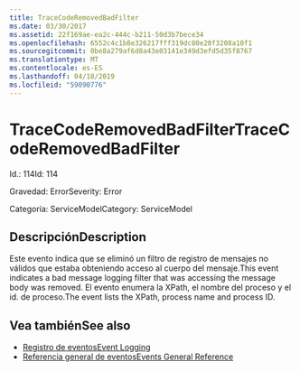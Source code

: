 ```yaml
---
title: TraceCodeRemovedBadFilter
ms.date: 03/30/2017
ms.assetid: 22f169ae-ea2c-444c-b211-50d3b7bece34
ms.openlocfilehash: 6552c4c1b8e326217fff319dc80e20f3208a10f1
ms.sourcegitcommit: 0be8a279af6d8a43e03141e349d3efd5d35f8767
ms.translationtype: MT
ms.contentlocale: es-ES
ms.lasthandoff: 04/18/2019
ms.locfileid: "59090776"
---
```

# <a name="tracecoderemovedbadfilter"></a><span data-ttu-id="2517b-102">TraceCodeRemovedBadFilter</span><span class="sxs-lookup"><span data-stu-id="2517b-102">TraceCodeRemovedBadFilter</span></span>
<span data-ttu-id="2517b-103">Id.: 114</span><span class="sxs-lookup"><span data-stu-id="2517b-103">Id: 114</span></span>  
  
 <span data-ttu-id="2517b-104">Gravedad: Error</span><span class="sxs-lookup"><span data-stu-id="2517b-104">Severity: Error</span></span>  
  
 <span data-ttu-id="2517b-105">Categoría: ServiceModel</span><span class="sxs-lookup"><span data-stu-id="2517b-105">Category: ServiceModel</span></span>  
  
## <a name="description"></a><span data-ttu-id="2517b-106">Descripción</span><span class="sxs-lookup"><span data-stu-id="2517b-106">Description</span></span>  
 <span data-ttu-id="2517b-107">Este evento indica que se eliminó un filtro de registro de mensajes no válidos que estaba obteniendo acceso al cuerpo del mensaje.</span><span class="sxs-lookup"><span data-stu-id="2517b-107">This event indicates a bad message logging filter that was accessing the message body was removed.</span></span> <span data-ttu-id="2517b-108">El evento enumera la XPath, el nombre del proceso y el id. de proceso.</span><span class="sxs-lookup"><span data-stu-id="2517b-108">The event lists the XPath, process name and process ID.</span></span>  
  
## <a name="see-also"></a><span data-ttu-id="2517b-109">Vea también</span><span class="sxs-lookup"><span data-stu-id="2517b-109">See also</span></span>

- [<span data-ttu-id="2517b-110">Registro de eventos</span><span class="sxs-lookup"><span data-stu-id="2517b-110">Event Logging</span></span>](../../../../../docs/framework/wcf/diagnostics/event-logging/index.md)
- [<span data-ttu-id="2517b-111">Referencia general de eventos</span><span class="sxs-lookup"><span data-stu-id="2517b-111">Events General Reference</span></span>](../../../../../docs/framework/wcf/diagnostics/event-logging/events-general-reference.md)
